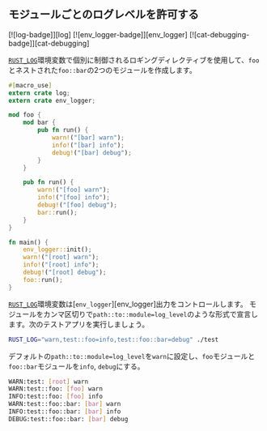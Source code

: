 ## モジュールごとのログレベルを許可する

[![log-badge]][log] [![env_logger-badge]][env_logger] [![cat-debugging-badge]][cat-debugging]

[`RUST_LOG`]環境変数で個別に制御されるロギングディレクティブを使用して、`foo`とネストされた`foo::bar`の2つのモジュールを作成します。

```rust
#[macro_use]
extern crate log;
extern crate env_logger;

mod foo {
    mod bar {
        pub fn run() {
            warn!("[bar] warn");
            info!("[bar] info");
            debug!("[bar] debug");
        }
    }

    pub fn run() {
        warn!("[foo] warn");
        info!("[foo] info");
        debug!("[foo] debug");
        bar::run();
    }
}

fn main() {
    env_logger::init();
    warn!("[root] warn");
    info!("[root] info");
    debug!("[root] debug");
    foo::run();
}
```

[`RUST_LOG`]環境変数は[`env_logger`][env_logger]出力をコントロールします。
モジュールをカンマ区切りで`path::to::module=log_level`のような形式で宣言します。次のテストアプリを実行しましょう。
```bash
RUST_LOG="warn,test::foo=info,test::foo::bar=debug" ./test
```

デフォルトの`path::to::module=log_level`を`warn`に設定し、`foo`モジュールと`foo::bar`モジュールを`info`, `debug`にする。
```bash
WARN:test: [root] warn
WARN:test::foo: [foo] warn
INFO:test::foo: [foo] info
WARN:test::foo::bar: [bar] warn
INFO:test::foo::bar: [bar] info
DEBUG:test::foo::bar: [bar] debug
```

[`log::Level`]: https://docs.rs/log/*/log/enum.Level.html
[`RUST_LOG`]: https://docs.rs/env_logger/*/env_logger/#enabling-logging
